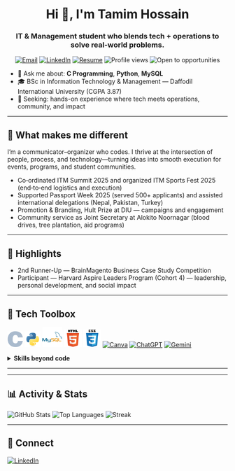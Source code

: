 <!-- Hero -->
<h1 align="center">Hi 👋, I'm <b>Tamim Hossain</b></h1>
<h3 align="center">IT & Management student who blends tech + operations to solve real‑world problems.</h3>

<p align="center">
  <a href="mailto:thossain1034@gmail.com"><img alt="Email" src="https://img.shields.io/badge/Email-thossain1034%40gmail.com-1f6feb?logo=gmail&logoColor=white"></a>
  <a href="https://www.linkedin.com/in/tamim-hossain-1047b4287/"><img alt="LinkedIn" src="https://img.shields.io/badge/LinkedIn-Tamim%20Hossain-0a66c2?logo=linkedin&logoColor=white"></a>
  <a href="https://www.canva.com/design/DAGzcIq5fuE/8xTT-hRg3h7D5hkfM_JnqQ/view?utm_content=DAGzcIq5fuE&utm_campaign=designshare&utm_medium=link2&utm_source=uniquelinks&utlId=h0cc6781ba1"><img alt="Resume" src="https://img.shields.io/badge/Resume-View-25a65b?logo=readme&logoColor=white"></a>
  <img alt="Profile views" src="https://komarev.com/ghpvc/?username=tamim-void&style=flat&color=grey">
  <img alt="Open to opportunities" src="https://img.shields.io/badge/Open%20to-Internships%20%7C%20Part--time-ffb000">
</p>

<!-- Quick intro -->
- 💬 Ask me about: <b>C Programming</b>, <b>Python</b>, <b>MySQL</b>  
- 🎓 BSc in Information Technology & Management — Daffodil International University (CGPA 3.87)  
- 🤝 Seeking: hands-on experience where tech meets operations, community, and impact

---

## 🚩 What makes me different
I’m a communicator–organizer who codes. I thrive at the intersection of people, process, and technology—turning ideas into smooth execution for events, programs, and student communities.

- Co‑ordinated ITM Summit 2025 and organized ITM Sports Fest 2025 (end‑to‑end logistics and execution)
- Supported Passport Week 2025 (served 500+ applicants) and assisted international delegations (Nepal, Pakistan, Turkey)
- Promotion & Branding, Hult Prize at DIU — campaigns and engagement
- Community service as Joint Secretary at Alokito Noornagar (blood drives, tree plantation, aid programs)

---

## 🏅 Highlights
- 2nd Runner‑Up — BrainMagento Business Case Study Competition  
- Participant — Harvard Aspire Leaders Program (Cohort 4) — leadership, personal development, and social impact

---

## 🧰 Tech Toolbox
<p align="left">
  <a href="https://www.cprogramming.com/" title="C"><img src="https://raw.githubusercontent.com/devicons/devicon/master/icons/c/c-original.svg" width="36" height="36" alt="C"></a>
  <a href="https://www.python.org" title="Python"><img src="https://raw.githubusercontent.com/devicons/devicon/master/icons/python/python-original.svg" width="36" height="36" alt="Python"></a>
  <a href="https://www.mysql.com/" title="MySQL"><img src="https://raw.githubusercontent.com/devicons/devicon/master/icons/mysql/mysql-original-wordmark.svg" width="46" height="46" alt="MySQL"></a>
  <a href="https://developer.mozilla.org/docs/Web/HTML" title="HTML5"><img src="https://raw.githubusercontent.com/devicons/devicon/master/icons/html5/html5-original-wordmark.svg" width="40" height="40" alt="HTML5"></a>
  <a href="https://developer.mozilla.org/docs/Web/CSS" title="CSS3"><img src="https://raw.githubusercontent.com/devicons/devicon/master/icons/css3/css3-original-wordmark.svg" width="40" height="40" alt="CSS3"></a>
  <a href="https://www.canva.com/" title="Canva"><img src="https://img.shields.io/badge/Canva-00C4CC?logo=canva&logoColor=white" height="24" alt="Canva"></a>
  <a href="https://openai.com" title="ChatGPT"><img src="https://img.shields.io/badge/ChatGPT-74aa9c?logo=openai&logoColor=white" height="24" alt="ChatGPT"></a>
  <a href="https://ai.google/" title="Gemini"><img src="https://img.shields.io/badge/Gemini-141414?logo=google&logoColor=white" height="24" alt="Gemini"></a>
</p>

<details>
<summary><b>Skills beyond code</b></summary>

- Leadership, teamwork, event management  
- Effective communication, critical thinking  
- Photography, video editing (intermediate)  
- Emotional intelligence: empathy, adaptability, conflict resolution, active listening
</details>

---

---

## 📊 Activity & Stats
<p align="left">
  <img alt="GitHub Stats" src="https://github-readme-stats.vercel.app/api?username=tamim-void&show_icons=true&theme=transparent" height="160">
  <img alt="Top Languages" src="https://github-readme-stats.vercel.app/api/top-langs/?username=tamim-void&layout=compact&theme=transparent" height="160">
  <img alt="Streak" src="https://streak-stats.demolab.com?user=tamim-void&theme=transparent" height="160">
</p>

---

## 🤝 Connect
<p align="left">
  <a href="https://www.linkedin.com/in/tamim-hossain-1047b4287/"><img align="center" src="https://raw.githubusercontent.com/rahuldkjain/github-profile-readme-generator/master/src/images/icons/Social/linked-in-alt.svg" alt="LinkedIn" height="30" width="40" /></a>
  <a href="https://www.facebook.com/tamim.hossain.7509836"><img align="center" src="https://raw.githubusercontent.com/rahuldk
